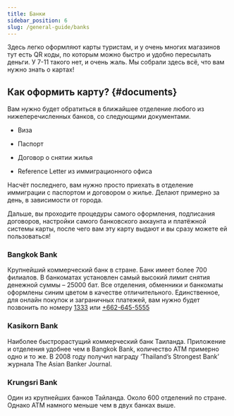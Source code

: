 ```yaml
---
title: Банки
sidebar_position: 6
slug: /general-guide/banks
---
```


Здесь легко оформляют карты туристам, и у очень многих магазинов тут есть QR коды, по которым можно быстро и удобно пересылать деньги. У 7-11 такого нет, и очень жаль. Мы собрали здесь всё, что вам нужно знать о картах!

## Как оформить карту? {#documents}

Вам нужно будет обратиться в ближайшее отделение любого из нижеперечисленных банков, со следующими документами.

- Виза

- Паспорт

- Договор о снятии жилья

- Reference Letter из иммиграционного офиса

Насчёт последнего, вам нужно просто приехать в отделение иммиграции с паспортом и договором о жилье. Делают примерно за день, в зависимости от города.

Дальше, вы проходите процедуры самого оформления, подписания договоров, настройки самого банковского аккаунта и платёжной системы карты, после чего вам эту карту выдают и вы сразу можете ей пользоваться! 


### Bangkok Bank

Крупнейший коммерческий банк в стране. Банк имеет более 700 филиалов. В банкоматах установлен самый высокий лимит снятия денежной суммы – 25000 бат. Все отделения, обменники и банкоматы оформлены синим цветом в качестве отличительного. Единственное, для онлайн покупок и заграничных платежей, вам нужно будет позвонить по номеру [1333](tel:1333) или [+662-645-5555](tel:+6626455555)


### Kasikorn Bank

Наиболее быстрорастущий коммерческий банк Таиланда. Приложение и отделения удобнее чем в Bangkok Bank, количество ATM примерно одно и то же. В 2008 году получил награду ‘Thailand’s Strongest Bank’ журнала The Asian Banker Journal.


### Krungsri Bank

Один из крупнейших банков Тайланда. Около 600 отделений по стране. Однако ATM намного меньше чем в двух банках выше.


